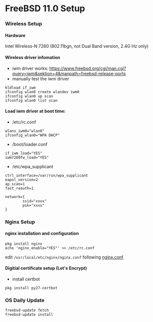 FreeBSD 11.0 Setup
====

### Wireless Setup

#### Hardware

Intel Wireless-N 7260 (802.11bgn, not Dual Band version, 2.4G Hz only)

#### Wireless driver infomation

- iwm driver works: https://www.freebsd.org/cgi/man.cgi?query=iwm&sektion=4&manpath=freebsd-release-ports
- manually test the iwm driver
```
kldload if_iwm
ifconfig wlan0 create wlandev iwm0
ifconfig wlan0 up scan
ifconfig wlan0 list scan
```

#### Load iwm driver at boot time:
- /etc/rc.conf
```
wlans_iwm0="wlan0"
ifconfig_wlan0="WPA DHCP"
```
- /boot/loader.conf
```
if_iwm_load="YES"
iwm7260fw_load="YES"
```
- /etc/wpa_supplicant
```
ctrl_interface=/var/run/wpa_supplicant
eapol_version=2
ap_scan=1
fast_reauth=1

network={
        ssid="xxxx"
        psk="xxxx"
}
```

### Nginx Setup

#### nginx installation and configuration

```
pkg install nginx
echo 'nginx_enable="YES"' >> /etc/rc.conf
```
edit `/usr/local/etc/nginx/nginx.conf` following [nginx.conf](https://github.com/subbyte/configurations/blob/master/freebsd/nginx/nginx.conf)

#### Digitial certificate setup (Let's Encrypt)
- install certbot
```
pkg install py27-certbot
```

### OS Daily Update
```
freebsd-update fetch
freebsd-update install
```

